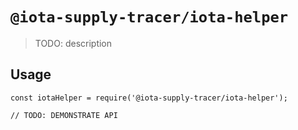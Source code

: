 # `@iota-supply-tracer/iota-helper`

> TODO: description

## Usage

```
const iotaHelper = require('@iota-supply-tracer/iota-helper');

// TODO: DEMONSTRATE API
```
